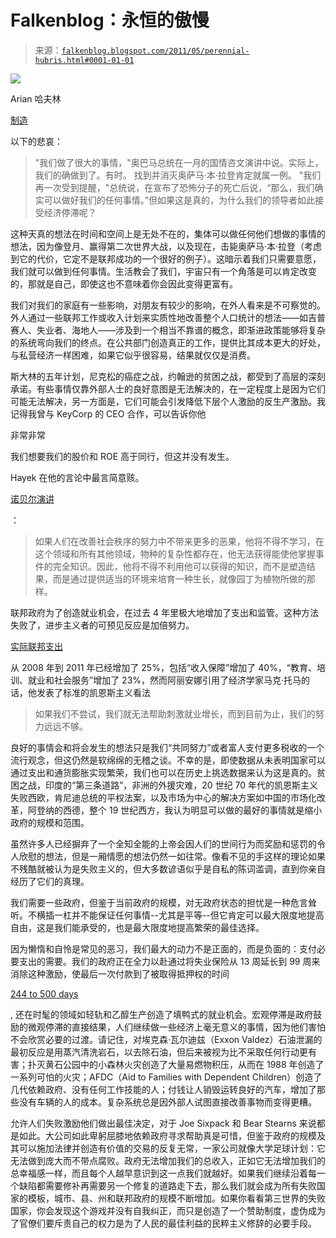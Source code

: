 <!--yml

分类：未分类

日期：2024 年 05 月 12 日 20:55:32

-->

# Falkenblog：永恒的傲慢

> 来源：[`falkenblog.blogspot.com/2011/05/perennial-hubris.html#0001-01-01`](http://falkenblog.blogspot.com/2011/05/perennial-hubris.html#0001-01-01)

![](https://blogger.googleusercontent.com/img/b/R29vZ2xl/AVvXsEjHzRC-RNXG42DIvWV197ZkTbyMk0TmGrgHFrOBZT4Vt_GnHxV2KK5mqdbKmtJ11bJ_fDGZQabesM8un18IQWo-rddlWXC5Y2yNzEMWTHQxi56O3j4vHWbToEm9Hnhljg1TbDqL4g/s1600/arianna_huffington.jpg)

Arian 哈夫林

[制造](http://www.huffingtonpost.com/arianna-huffington/obama-jobs-economy_b_860026.html)

以下的悲哀：

> "我们做了很大的事情，"奥巴马总统在一月的国情咨文演讲中说。实际上，我们的确做到了。有时。 找到并消灭奥萨马·本·拉登肯定就属一例。 "我们再一次受到提醒，"总统说，在宣布了恐怖分子的死亡后说，“那么，我们确实可以做好我们的任何事情。”但如果这是真的，为什么我们的领导者如此接受经济停滞呢？

这种天真的想法在时间和空间上是无处不在的，集体可以做任何他们想做的事情的想法，因为像登月、赢得第二次世界大战，以及现在，击毙奥萨马·本·拉登（考虑到它的代价，它定不是联邦成功的一个很好的例子）。这暗示着我们只需要意愿，我们就可以做到任何事情。生活教会了我们，宇宙只有一个角落是可以肯定改变的，那就是自己，即使这也不意味着你会因此变得更富有。

我们对我们的家庭有一些影响，对朋友有较少的影响，在外人看来是不可察觉的。外人通过一些联邦工作或收入计划来实质性地改善整个人口统计的想法——如吉普赛人、失业者、海地人——涉及到一个相当不靠谱的概念，即渐进政策能够将复杂的系统弯向我们的终点。在公共部门创造真正的工作，提供比其成本更大的好处，与私营经济一样困难，如果它似乎很容易，结果就仅仅是消费。

斯大林的五年计划，尼克松的癌症之战，约翰逊的贫困之战，都受到了高层的深刻承诺。有些事情仅靠外部人士的良好意图是无法解决的，在一定程度上是因为它们可能无法解决，另一方面是，它们可能会引发降低下层个人激励的反生产激励。我记得我曾与 KeyCorp 的 CEO 合作，可以告诉你他

非常非常

我们想要我们的股价和 ROE 高于同行，但这并没有发生。

Hayek 在他的言论中最言简意赅。

[诺贝尔演讲](http://nobelprize.org/nobel_prizes/economics/laureates/1974/hayek-lecture.html)

：

> 如果人们在改善社会秩序的努力中不带来更多的恶果，他将不得不学习，在这个领域和所有其他领域，物种的复杂性都存在，他无法获得能使他掌握事件的完全知识。因此，他将不得不利用他可以获得的知识，而不是塑造结果，而是通过提供适当的环境来培育一种生长，就像园丁为植物所做的那样。

联邦政府为了创造就业机会，在过去 4 年里极大地增加了支出和监管。这种方法失败了，进步主义者的可预见反应是加倍努力。

[实际联邦支出](http://www.whitehouse.gov/omb/budget/Historicals)

从 2008 年到 2011 年已经增加了 25%，包括“收入保障”增加了 40%，“教育、培训、就业和社会服务”增加了 23%，然而阿丽安娜引用了经济学家马克·托马的话，他发表了标准的凯恩斯主义看法

> 如果我们不尝试，我们就无法帮助刺激就业增长，而到目前为止，我们的努力远远不够。

良好的事情会和将会发生的想法只是我们“共同努力”或者富人支付更多税收的一个流行观念，但这仍然是软绵绵的无稽之谈。不幸的是，即使数据从未表明国家可以通过支出和通货膨胀实现繁荣，我们也可以在历史上挑选数据来认为这是真的。贫困之战，印度的“第三条道路”，非洲的外援灾难，20 世纪 70 年代的凯恩斯主义失败西欧，肯尼迪总统的平权法案，以及市场为中心的解决方案如中国的市场化改革，阿登纳的西德，整个 19 世纪西方，我认为明显可以做的最好的事情就是缩小政府的规模和范围。

虽然许多人已经摒弃了一个全知全能的上帝会因人们的世间行为而奖励和惩罚的令人欣慰的想法，但是一厢情愿的想法仍然一如往常。像看不见的手这样的理论如果不残酷就被认为是失败主义的，但大多数谚语似乎是自私的陈词滥调，直到你亲自经历了它们的真理。

我们需要一些政府，但鉴于当前政府的规模，对无政府状态的担忧是一种危言耸听。不横插一杠并不能保证任何事情--尤其是平等--但它肯定可以最大限度地提高自由，这是我们能承受的，也是最大限度地提高繁荣的最佳选择。

因为懒惰和自怜是常见的恶习，我们最大的动力不是正面的，而是负面的：支付必要支出的需要。我们的政府正在全力以赴通过将失业保险从 13 周延长到 99 周来消除这种激励，使最后一次付款到了被取得抵押权的时间

[244 to 500 days](http://blogs.wsj.com/economics/2010/11/27/number-of-the-week-492-days-from-default-to-foreclosure/)

, 还在时髦的领域如轻轨和乙醇生产创造了填鸭式的就业机会。宏观停滞是政府鼓励的微观停滞的直接结果，人们继续做一些经济上毫无意义的事情，因为他们害怕不会欣赏必要的过渡。请记住，对埃克森·瓦尔迪兹（Exxon Valdez）石油泄漏的最初反应是用蒸汽清洗岩石，以去除石油，但后来被视为比不采取任何行动更有害；扑灭黄石公园中的小森林火灾创造了大量易燃物积压，从而在 1988 年创造了一系列可怕的火灾；AFDC（Aid to Families with Dependent Children）创造了几代依赖政府、没有任何工作技能的人；付钱让人销毁运转良好的汽车，增加了那些没有车辆的人的成本。复杂系统总是因外部人试图直接改善事物而变得更糟。

允许人们失败激励他们做出最佳决定，对于 Joe Sixpack 和 Bear Stearns 来说都是如此。大公司如此卑躬屈膝地依赖政府寻求帮助真是可惜，但鉴于政府的规模及其可以施加法律并创造有价值的交易的反复无常，一家公司就像大学足球计划：它无法做到庞大而不带点腐败。政府无法增加我们的总收入，正如它无法增加我们的总幸福感一样，而且每个人越早意识到这一点我们就越好。如果我们继续沿着每一个缺陷都需要修补再需要另一个修复的道路走下去，那么我们就会成为所有失败国家的模板，城市、县、州和联邦政府的规模不断增加。如果你看看第三世界的失败国家，你会发现这个游戏并没有自我纠正，而只是创造了一个赞助制度，虚伪成为了官僚们要斥责自己的权力是为了人民的最佳利益的民粹主义修辞的必要手段。
